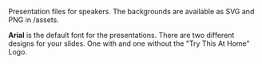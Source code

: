 Presentation files for speakers. 
The backgrounds are available as SVG and PNG in /assets.

**Arial** is the default font for the presentations. 
There are two different designs for your slides. One with and one without the "Try This At Home" Logo.
